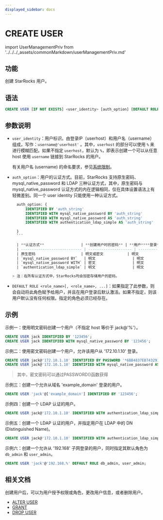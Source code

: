 ```yaml
---
displayed_sidebar: docs
---
```


# CREATE USER

import UserManagementPriv from '../../../_assets/commonMarkdown/userManagementPriv.md'

## 功能

创建 StarRocks 用户。

<UserManagementPriv />

## 语法

```SQL
CREATE USER [IF NOT EXISTS] <user_identity> [auth_option] [DEFAULT ROLE <role_name>[, <role_name>, ...]]
```

## 参数说明

- `user_identity`：用户标识。由登录IP（userhost）和用户名（username）组成，写作：`username@'userhost'` 。其中，`userhost` 的部分可以使用 `%` 来进行模糊匹配。如果不指定 `userhost`，默认为 `%`，即表示创建一个可以从任意 host 使用 `username` 链接到 StarRocks 的用户。

  有关用户名 (username) 的命名要求，参见[系统限制](../../System_limit.md)。

- `auth_option`：用户的认证方式。目前，StarRocks 支持原生密码、mysql_native_password 和 LDAP 三种认证方式，其中，原生密码与 mysql_native_password 认证方式的内在逻辑相同，仅在具体设置语法上有轻微差别。同一个 user identity 只能使用一种认证方式。

    ```SQL
      auth_option: {
          IDENTIFIED BY 'auth_string'
          IDENTIFIED WITH mysql_native_password BY 'auth_string'
          IDENTIFIED WITH mysql_native_password AS 'auth_string'
          IDENTIFIED WITH authentication_ldap_simple AS 'auth_string'
          
      }
      ```

      | **认证方式**                 | **创建用户时的密码** | **用户****登录****时的密码** |
      | ---------------------------- | -------------------- | ---------------------------- |
      | 原生密码                     | 明文或密文           | 明文                         |
      | `mysql_native_password BY`   | 明文                 | 明文                         |
      | `mysql_native_password WITH` | 密文                 | 明文                         |
      | `authentication_ldap_simple` | 明文                 | 明文                         |

    > 注：在所有认证方式中，StarRocks均会加密存储用户的密码。

- `DEFAULT ROLE <role_name>[, <role_name>, ...]`：如果指定了此参数，则会自动将此角色赋予给用户，并且在用户登录后默认激活。如果不指定，则该用户默认没有任何权限。指定的角色必须已经存在。

## 示例

示例一：使用明文密码创建一个用户（不指定 host 等价于 jack@'%'）。

```SQL
CREATE USER jack IDENTIFIED BY '123456';
CREATE USER jack IDENTIFIED WITH mysql_native_password BY '123456';
```

示例二：使用密文密码创建一个用户，允许该用户从 '172.10.1.10' 登录。

```SQL
CREATE USER jack@'172.10.1.10' IDENTIFIED BY PASSWORD '*6BB4837EB74329105EE4568DDA7DC67ED2CA2AD9';
CREATE USER jack@'172.10.1.10' IDENTIFIED WITH mysql_native_password AS '*6BB4837EB74329105EE4568DDA7DC67ED2CA2AD9';
```

> 其中，密文密码可以通过PASSWORD()函数获得

示例三：创建一个允许从域名 'example_domain' 登录的用户。

```SQL
CREATE USER 'jack'@['example_domain'] IDENTIFIED BY '123456';
```

示例四：创建一个 LDAP 认证的用户。

```SQL
CREATE USER jack@'172.10.1.10' IDENTIFIED WITH authentication_ldap_simple;
```

示例五：创建一个 LDAP 认证的用户，并指定用户在 LDAP 中的 DN (Distinguished Name)。

```SQL
CREATE USER jack@'172.10.1.10' IDENTIFIED WITH authentication_ldap_simple AS 'uid=jack,ou=company,dc=example,dc=com';
```

示例六：创建一个允许从 '192.168' 子网登录的用户，同时指定其默认角色为 `db_admin` 和 `user_admin`。

```SQL
CREATE USER 'jack'@'192.168.%' DEFAULT ROLE db_admin, user_admin;
```

## 相关文档

创建用户后，可以为用户授予权限或角色，更改用户信息，或者删除用户。

- [ALTER USER](ALTER_USER.md)
- [GRANT](GRANT.md)
- [DROP USER](DROP_USER.md)
